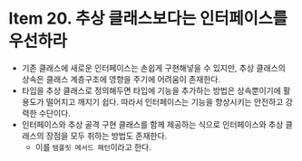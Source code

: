 # Item 20. 추상 클래스보다는 인터페이스를 우선하라

- 기존 클래스에 새로운 인터페이스는 손쉽게 구현해넣을 수 있지만, 추상 클래스의 상속은 클래스 계층구조에 영향을 주기에 어려움이 존재한다.
- 타입을 추상 클래스로 정의해두면 타입에 기능을 추가하는 방법은 상속뿐이기에 활용도가 떨어지고 깨지기 쉽다. 따라서 인터페이스는 기능을 향상시키는 안전하고 강력한 수단이다.
- 인터페이스와 추상 골격 구현 클래스를 함께 제공하는 식으로 인터페이스와 추상 클래스의 장점을 모두 취하는 방법도 존재한다.
  - 이를 `템플릿 메서드 패턴`이라고 한다.